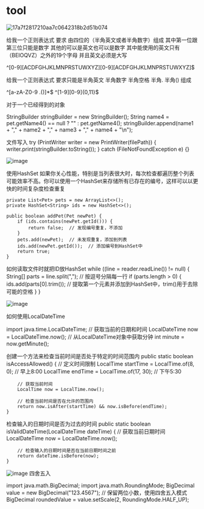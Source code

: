 # tool
![17a7f2817210aa7c0642318b2d51b074](https://github.com/user-attachments/assets/1404ac6b-ac85-4f2e-bbff-6f2f845de6b1)

给我一个正则表达式 要求 由四位的（半角英文或者半角数字）组成  其中第一位跟第三位只能是数字  其他的可以是英文也可以是数字  其中能使用的英文只有（BEIOQVZ）之外的19个字母 并且英文必须是大写

^[0-9][ACDFGHJKLMNPRSTUWXYZ][0-9][ACDFGHJKLMNPRSTUWXYZ]$

给我一个正则表达式 要求只能是半角英文 半角数字 半角空格 半角. 半角() 组成

^[a-zA-Z0-9 .()]*$
^[1-9][0-9]{0,11}$


对于一个已经得到的对象

StringBuilder stringBuilder = new StringBuilder();
String name4 = pet.getName4() == null ? "" : pet.getName4();
stringBuilder.append(name1 + "," + name2 + "," + name3 + "," + name4 + "\n");


文件写入
 try (PrintWriter writer = new PrintWriter(filePath)) {
            writer.print(stringBuilder.toString());
        } catch (FileNotFoundException e) {}

![image](https://github.com/user-attachments/assets/98630cec-1259-4396-820e-76958e1f5934)

使用HashSet
如果你关心性能，特别是当列表很大时，每次检查都遍历整个列表可能效率不高。你可以使用一个HashSet来存储所有已存在的编号，这样可以以更快的时间复杂度检查重复

    private List<Pet> pets = new ArrayList<>();
    private HashSet<String> ids = new HashSet<>();

    public boolean addPet(Pet newPet) {
        if (ids.contains(newPet.getId())) {
            return false;  // 发现编号重复，不添加
        }
        pets.add(newPet);  // 未发现重复，添加到列表
        ids.add(newPet.getId());  // 添加编号到HashSet中
        return true;
    }


如何读取文件时就把ID放HashSet 
            while ((line = reader.readLine()) != null) {
                String[] parts = line.split(","); // 按逗号分隔每一行
                if (parts.length > 0) {
                    ids.add(parts[0].trim()); // 提取第一个元素并添加到HashSet中，trim()用于去除可能的空格
                }
            }

![image](https://github.com/user-attachments/assets/b4e39dc6-c138-4c49-86af-226b05fe441d)

如何使用LocalDateTime

import java.time.LocalDateTime;
// 获取当前的日期和时间
LocalDateTime now = LocalDateTime.now();
// 从LocalDateTime对象中获取分钟
int minute = now.getMinute();


创建一个方法来检查当前时间是否处于特定的时间范围内
    public static boolean isAccessAllowed() {
        // 定义时间限制
        LocalTime startTime = LocalTime.of(8, 0);  // 早上8:00
        LocalTime endTime = LocalTime.of(17, 30);  // 下午5:30

        // 获取当前时间
        LocalTime now = LocalTime.now();

        // 检查当前时间是否在允许的范围内
        return now.isAfter(startTime) && now.isBefore(endTime);
    }
    
检查输入的日期时间是否为过去的时间
        public static boolean isValidDateTime(LocalDateTime dateTime) {
        // 获取当前日期时间
        LocalDateTime now = LocalDateTime.now();

        // 检查输入的日期时间是否在当前日期时间之前
        return dateTime.isBefore(now);
    }
    
![image](https://github.com/user-attachments/assets/87c1e132-5fd7-4039-9f94-a466ceeb933c)
四舍五入

import java.math.BigDecimal;
import java.math.RoundingMode;
        BigDecimal value = new BigDecimal("123.4567");
        // 保留两位小数，使用四舍五入模式
        BigDecimal roundedValue = value.setScale(2, RoundingMode.HALF_UP);


    
